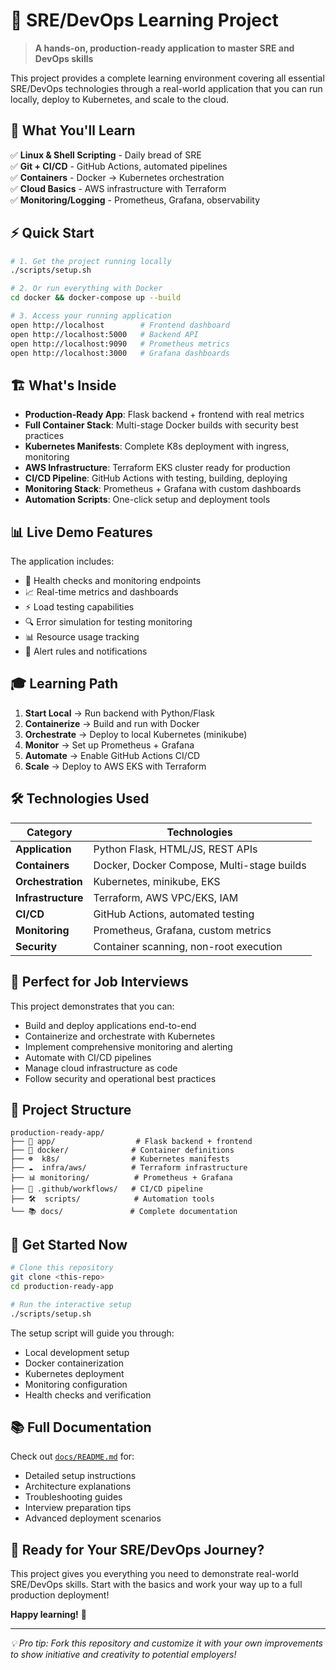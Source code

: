 # 🚀 SRE/DevOps Learning Project

> **A hands-on, production-ready application to master SRE and DevOps skills**

This project provides a complete learning environment covering all essential SRE/DevOps technologies through a real-world application that you can run locally, deploy to Kubernetes, and scale to the cloud.

## 🎯 What You'll Learn

✅ **Linux & Shell Scripting** - Daily bread of SRE  
✅ **Git + CI/CD** - GitHub Actions, automated pipelines  
✅ **Containers** - Docker → Kubernetes orchestration  
✅ **Cloud Basics** - AWS infrastructure with Terraform  
✅ **Monitoring/Logging** - Prometheus, Grafana, observability  

## ⚡ Quick Start

```bash
# 1. Get the project running locally
./scripts/setup.sh

# 2. Or run everything with Docker
cd docker && docker-compose up --build

# 3. Access your running application
open http://localhost        # Frontend dashboard
open http://localhost:5000   # Backend API
open http://localhost:9090   # Prometheus metrics
open http://localhost:3000   # Grafana dashboards
```

## 🏗️ What's Inside

- **Production-Ready App**: Flask backend + frontend with real metrics
- **Full Container Stack**: Multi-stage Docker builds with security best practices
- **Kubernetes Manifests**: Complete K8s deployment with ingress, monitoring
- **AWS Infrastructure**: Terraform EKS cluster ready for production
- **CI/CD Pipeline**: GitHub Actions with testing, building, deploying
- **Monitoring Stack**: Prometheus + Grafana with custom dashboards
- **Automation Scripts**: One-click setup and deployment tools

## 📊 Live Demo Features

The application includes:
- 🏥 Health checks and monitoring endpoints
- 📈 Real-time metrics and dashboards  
- ⚡ Load testing capabilities
- 🔍 Error simulation for testing monitoring
- 📊 Resource usage tracking
- 🚨 Alert rules and notifications

## 🎓 Learning Path

1. **Start Local** → Run backend with Python/Flask
2. **Containerize** → Build and run with Docker
3. **Orchestrate** → Deploy to local Kubernetes (minikube)
4. **Monitor** → Set up Prometheus + Grafana
5. **Automate** → Enable GitHub Actions CI/CD
6. **Scale** → Deploy to AWS EKS with Terraform

## 🛠️ Technologies Used

| Category | Technologies |
|----------|-------------|
| **Application** | Python Flask, HTML/JS, REST APIs |
| **Containers** | Docker, Docker Compose, Multi-stage builds |
| **Orchestration** | Kubernetes, minikube, EKS |
| **Infrastructure** | Terraform, AWS VPC/EKS, IAM |
| **CI/CD** | GitHub Actions, automated testing |
| **Monitoring** | Prometheus, Grafana, custom metrics |
| **Security** | Container scanning, non-root execution |

## 💼 Perfect for Job Interviews

This project demonstrates that you can:

- Build and deploy applications end-to-end
- Containerize and orchestrate with Kubernetes
- Implement comprehensive monitoring and alerting
- Automate with CI/CD pipelines
- Manage cloud infrastructure as code
- Follow security and operational best practices

## 📂 Project Structure

```
production-ready-app/
├── 🐍 app/                  # Flask backend + frontend
├── 🐳 docker/              # Container definitions  
├── ☸️  k8s/                # Kubernetes manifests
├── ☁️  infra/aws/          # Terraform infrastructure
├── 📊 monitoring/          # Prometheus + Grafana
├── 🔄 .github/workflows/   # CI/CD pipeline
├── 🛠️  scripts/            # Automation tools
└── 📚 docs/               # Complete documentation
```

## 🚀 Get Started Now

```bash
# Clone this repository
git clone <this-repo>
cd production-ready-app

# Run the interactive setup
./scripts/setup.sh
```

The setup script will guide you through:
- Local development setup
- Docker containerization  
- Kubernetes deployment
- Monitoring configuration
- Health checks and verification

## 📚 Full Documentation

Check out [`docs/README.md`](docs/README.md) for:
- Detailed setup instructions
- Architecture explanations
- Troubleshooting guides
- Interview preparation tips
- Advanced deployment scenarios

## 🎯 Ready for Your SRE/DevOps Journey?

This project gives you everything you need to demonstrate real-world SRE/DevOps skills. Start with the basics and work your way up to a full production deployment!

**Happy learning!** 🚀

---

*💡 Pro tip: Fork this repository and customize it with your own improvements to show initiative and creativity to potential employers!*
